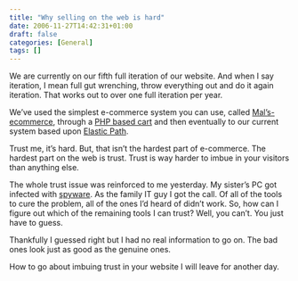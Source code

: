 ```yaml
---
title: "Why selling on the web is hard"
date: 2006-11-27T14:42:31+01:00
draft: false
categories: [General]
tags: []
---
```


We are currently on our fifth full iteration of our website. And when I say iteration, I mean full gut wrenching, throw everything out and do it again iteration. That works out to over one full iteration per year.

We’ve used the simplest e-commerce system you can use, called [Mal’s-ecommerce](http://www.mals-e.com/), through a [PHP based cart](http://www.jshop.co.uk/) and then eventually to our current system based upon [Elastic Path](https://www.elasticpath.com/).

Trust me, it’s hard. But, that isn’t the hardest part of e-commerce. The hardest part on the web is trust. Trust is way harder to imbue in your visitors than anything else.

The whole trust issue was reinforced to me yesterday. My sister’s PC got infected with [spyware](http://en.wikipedia.org/wiki/Spyware). As the family IT guy I got the call. Of all of the tools to cure the problem, all of the ones I’d heard of didn’t work. So, how can I figure out which of the remaining tools I can trust? Well, you can’t. You just have to guess.

Thankfully I guessed right but I had no real information to go on. The bad ones look just as good as the genuine ones.

How to go about imbuing trust in your website I will leave for another day.

